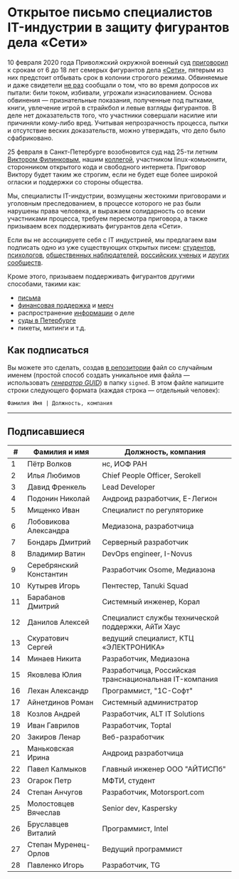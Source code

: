 # Открытое письмо специалистов IT-индустрии в защиту фигурантов дела «Сети» 

10 февраля 2020 года Приволжский окружной военный суд [приговорил](https://zona.media/news/2020/02/10/pnz18) к срокам от 6 до 18 лет семерых фигурантов дела [«Сети»](https://meduza.io/feature/2018/06/14/ya-sdalsya-prakticheski-srazu-kak-fsb-pod-pytkami-vybivaet-priznaniya-u-antifashistov), пятерым из них предстоит отбывать срок в колонии строгого режима. Обвиняемые и даже свидетели [не раз](https://twitter.com/sssmirnov/status/1226767770668404736) сообщали о том, что во время допросов их пытали: били током, избивали, угрожали изнасилованием. Основа обвинения — признательные показания, полученные под пытками, книги, увлечение игрой в страйкбол и левые взгляды фигурантов. В деле нет доказательств того, что участники совершали насилие или причиняли кому-либо вред. Учитывая непрозрачность процесса, пытки и отсутствие веских доказательств, можно утверждать, что дело было сфабриковано. 

25 февраля в Санкт-Петербурге возобновится суд над 25-ти летним [Виктором Филинковым](https://rupression.com/person/viktor-filinkov/), нашим [коллегой](https://github.com/RussianBruteForce), участником linux-комьюнити, сторонником открытого кода и свободного интернета. Приговор Виктору будет таким же строгим, если не будет еще более широкой огласки и поддержки со стороны общества. 

Мы, специалисты IT-индустрии, возмущены жестокими приговорами и уголовным преследованием, в процессе которого не раз были нарушены права человека, и выражаем солидарность со всеми участниками процесса, требуем пересмотра приговора, а также призываем всех поддерживать фигурантов дела «Сети». 

Если вы не ассоциируете себя с IT индустрией, мы предлагаем вам подписать одно из уже существующих открытых писем: [студентов](https://doxajournal.ru/support_networkcase), [психологов](https://docs.google.com/forms/d/e/1FAIpQLSfS7j5wJEcY3uggSpL4yp9YHuYKyVTrZLP_WBbnyytx5O9z-A/viewform), [общественных наблюдателей](https://www.facebook.com/story.php?story_fbid=2670390803075933&id=100003151178607), [российских ученых](https://pedagog-prof.org/novosti/privlech-vinovnykh-v-primenenii-pytok-zayavlenie-profsoyuza-uchitel-po-delu-seti) и [других сообществ](https://rupression.com/2020/02/15/we-are-network/).

Кроме этого, призываем поддерживать фигурантов другими способами, такими как: 
* [письма](http://rosuznik.org/arrests)
* [финансовая поддержка](https://rupression.com/support/) и [мерч](https://rupression.com/merch/)
* распространение [информации](https://rupression.com/kak-fsb-fabrikuet-delo-terrorizme-protiv-antifashistov-v-rossii/) о деле
* [суды в Петербурге](https://afisha.zona.media/)
* пикеты, митинги и т.д.

## Как подписаться

Вы можете это сделать, создав [в репозитории](https://github.com/developers-against-repressions/network-case) файл со случайным именем (простой способ создать уникальное имя файла — использовать *[генератор GUID](https://www.guidgenerator.com/online-guid-generator.aspx)*) в папку `signed`. В этом файле напишите строки
следующего формата (каждая строка — отдельный человек):
```
Фамилия Имя | Должность, компания
```

***

## Подписавшиеся

| #    | Фамилия и имя                      |  Должность, компания                    |
|------|------------------------------------|-----------------------------------------|
| 1    | Пётр Волков              | нс, ИОФ РАН                     |
| 2    | Илья Любимов            | Chief People Officer, Serokell          |
| 3    | Давид Френкель        | Lead Developer                          |
| 4    | Подонин Николай      | Андроид разработчик, Е-Легион |
| 5    | Мищенко Иван            | Специалист по регуляторике |
| 6    | Лобовикова Александра | Медиазона, разработчица |
| 7    | Бондарь Дмитрий      | Серверный разработчик |
| 8    | Владимир Ватин        | DevOps engineer, I-Novus                |
| 9    | Серебрянский Константин | Разработчик Osome, Медиазона |
| 10   | Кутырев Игорь          | Пентестер, Tanuki Squad        |
| 11   | Барабанов Дмитрий  | Системный инженер, Корал |
| 12   | Данилов Алексей      | Специалист службы технической поддержки, АйТи Хаус |
| 13   | Скуратович Сергей  | ведущий специалист, КТЦ «ЭЛЕКТРОНИКА» |
| 14   | Минаев Никита          | Разработчик, Медиазона |
| 15   | Яковлева Юлия          | Разработчица, Российская транснациональная IT-компания |
| 16   | Лехан Александр      | Программист, "1С-Софт"  |
| 17   | Айнетдинов Роман    | Системный администратор |
| 18   | Козлов Андрей          | Разработчик, ALT IT Solutions |
| 19   | Иван Гаврилов          | Разработчик, Toptal          |
| 20   | Закиров Ленар          | Веб-разработчик           |
| 21   | Маньковская Ирина  | Андроид разработчица |
| 22   | Павел Калмыков        | Главный инженер ООО "АЙТИСПб" |
| 23   | Огарок Петр              | МФТИ, студент                |
| 24   | Степан Анчугов        | Разработчик, Motorsport.com  |
| 25   | Молостовцев Вячеслав | Senior dev, Kaspersky                   |
| 26   | Бруславцев Виталий | Программист, Intel           |
| 27   | Степан Муренец-Орлов | Ведущий программист   |
| 28   | Павленко Игорь        | Разработчик, TG              |
